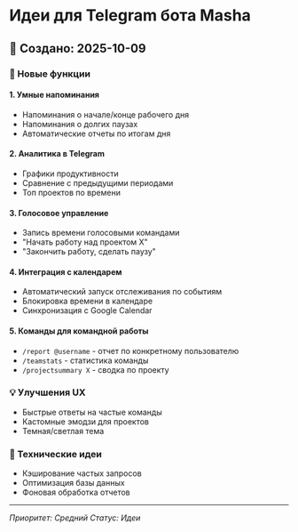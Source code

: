 # Идеи для Telegram бота Masha

## 📝 Создано: 2025-10-09

### 🚀 Новые функции

#### 1. Умные напоминания
- Напоминания о начале/конце рабочего дня
- Напоминания о долгих паузах
- Автоматические отчеты по итогам дня

#### 2. Аналитика в Telegram
- Графики продуктивности
- Сравнение с предыдущими периодами
- Топ проектов по времени

#### 3. Голосовое управление
- Запись времени голосовыми командами
- "Начать работу над проектом X"
- "Закончить работу, сделать паузу"

#### 4. Интеграция с календарем
- Автоматический запуск отслеживания по событиям
- Блокировка времени в календаре
- Синхронизация с Google Calendar

#### 5. Команды для командной работы
- `/report @username` - отчет по конкретному пользователю
- `/teamstats` - статистика команды
- `/projectsummary X` - сводка по проекту

### 💡 Улучшения UX
- Быстрые ответы на частые команды
- Кастомные эмодзи для проектов
- Темная/светлая тема

### 🔧 Технические идеи
- Кэширование частых запросов
- Оптимизация базы данных
- Фоновая обработка отчетов

---
*Приоритет: Средний*
*Статус: Идеи*